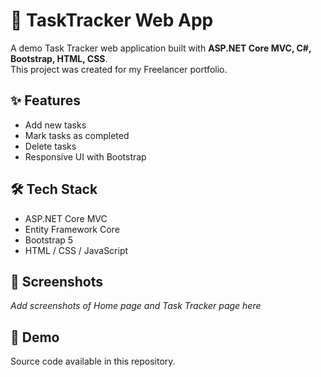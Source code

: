 # 🚀 TaskTracker Web App

A demo Task Tracker web application built with **ASP.NET Core MVC, C#, Bootstrap, HTML, CSS**.  
This project was created for my Freelancer portfolio.

## ✨ Features
- Add new tasks  
- Mark tasks as completed  
- Delete tasks  
- Responsive UI with Bootstrap  

## 🛠 Tech Stack
- ASP.NET Core MVC  
- Entity Framework Core  
- Bootstrap 5  
- HTML / CSS / JavaScript  

## 📸 Screenshots
_Add screenshots of Home page and Task Tracker page here_  

## 🔗 Demo
Source code available in this repository. 
